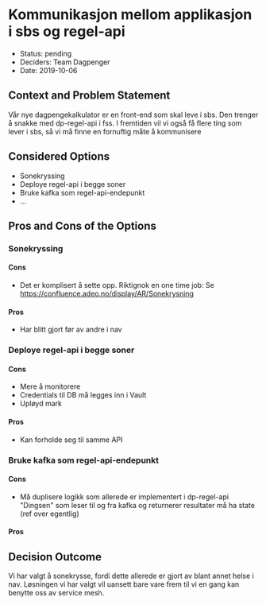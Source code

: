# Kommunikasjon mellom applikasjon i sbs og regel-api 

* Status: pending
* Deciders: Team Dagpenger
* Date: 2019-10-06 

## Context and Problem Statement

Vår nye dagpengekalkulator er en front-end som skal leve i sbs. Den trenger å snakke med dp-regel-api i fss.
I fremtiden vil vi også få flere ting som lever i sbs, så vi må finne en fornuftig måte å kommunisere 

## Considered Options

* Sonekryssing 
* Deploye regel-api i begge soner
* Bruke kafka som regel-api-endepunkt 
* … 

## Pros and Cons of the Options 

### Sonekryssing 

#### Cons

- Det er komplisert å sette opp. Riktignok en one time job: Se https://confluence.adeo.no/display/AR/Sonekrysning

#### Pros

- Har blitt gjort før av andre i nav

### Deploye regel-api i begge soner

#### Cons
- Mere å monitorere
- Credentials til DB må legges inn i Vault
- Upløyd mark

#### Pros

- Kan forholde seg til samme API


### Bruke kafka som regel-api-endepunkt 


#### Cons

- Må duplisere logikk som allerede er implementert i dp-regel-api
"Dingsen" som leser til og fra kafka og returnerer resultater må ha state (ref over egentlig)

#### Pros

## Decision Outcome

Vi har valgt å sonekrysse, fordi dette allerede er gjort av blant annet helse i nav.
Løsningen vi har valgt vil uansett bare vare frem til vi en gang kan benytte oss av service mesh.